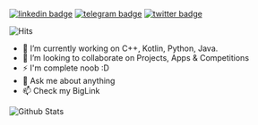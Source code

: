 [![linkedin badge](https://img.shields.io/badge/BrajBliss-30302f?style=flat&logo=linkedin)](https://www.linkedin.com/in/BrajBliss)
[![telegram badge](https://img.shields.io/badge/BrajBliss-30302f?style=flat&logo=telegram)](https://telegram.me/AmayJain)
[![twitter badge](https://img.shields.io/badge/BrajBliss-30302f?style=flat&logo=twitter)](https://twitter.com/BrajBliss)

![Hits](https://hits.seeyoufarm.com/api/count/incr/badge.svg?url=https://github.com/vrindavan/)

- 🔭 I’m currently working on C++, Kotlin, Python, Java.
- 👯 I’m looking to collaborate on Projects, Apps & Competitions
- ⚡ I'm complete noob :D
- 💬 Ask me about anything
- 📫 Check my BigLink

![Github Stats](https://github-readme-stats.vercel.app/api?username=vrindavan&show_icons=true&title_color=fff&icon_color=79ff97&text_color=9f9f9f&bg_color=151515)
